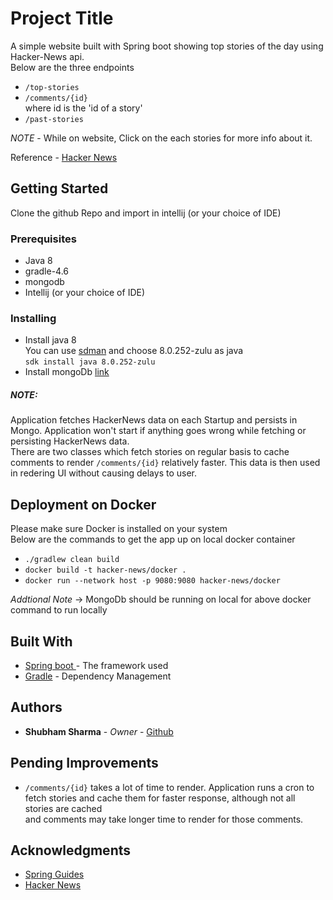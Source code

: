 # Project Title
A simple website built with Spring boot showing top stories of the day using Hacker-News api.<br>
Below are the three endpoints
- `/top-stories`
- `/comments/{id}`<br>
  where id is the 'id of a story'
- `/past-stories`

*NOTE* - While on website, Click on the each stories for more info about it.<br>

Reference - [Hacker News](https://github.com/HackerNews/API)

## Getting Started
Clone the github Repo and import in intellij (or your choice of IDE)

### Prerequisites
- Java 8
- gradle-4.6
- mongodb
- Intellij (or your choice of IDE)

### Installing
- Install java 8<br>
  You can use [sdman](https://sdkman.io/install) and choose 8.0.252-zulu as java<br>
  `sdk install java 8.0.252-zulu`
- Install mongoDb [link](https://www.digitalocean.com/community/tutorials/how-to-install-mongodb-on-ubuntu-18-04)

##### NOTE:
Application fetches HackerNews data on each Startup and persists in Mongo. Application won't start if anything goes wrong
while fetching or persisting HackerNews data.<br>
There are two classes which fetch stories on regular basis to cache comments to render `/comments/{id}` relatively faster.
This data is then used in redering UI without causing delays to user.

## Deployment on Docker
Please make sure Docker is installed on your system<br>
Below are the commands to get the app up on local docker container
- `./gradlew clean build`
- `docker build -t hacker-news/docker .`
- `docker run --network host -p 9080:9080 hacker-news/docker`

*Addtional Note* -> MongoDb should be running on local for above docker command to run locally

## Built With
* [Spring boot ](https://spring.io/projects/spring-boot) - The framework used
* [Gradle](https://gradle.org/) - Dependency Management

## Authors
* **Shubham Sharma** - *Owner* - [Github](https://github.com/shubham-shar)

## Pending Improvements
- `/comments/{id}` takes a lot of time to render.
Application runs a cron to fetch stories and cache them for faster response, although not all stories are cached<br>
and comments may take longer time to render for those comments.

## Acknowledgments
- [Spring Guides](https://spring.io/guides/gs/spring-boot-docker/)
- [Hacker News](https://github.com/HackerNews/API)
